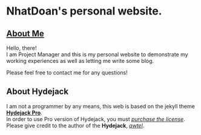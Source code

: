 # NhatDoan's personal website.

## [About Me](https://ynhatdoan.github.io/)

Hello, there!<br>
I am Project Manager and this is my personal website to demonstrate my working
experiences as well as letting me write some blog.<br>

Please feel free to contact me for any questions!

## About Hydejack

I am not a programmer by any means, this web is based on the jekyll theme **[Hydejack Pro](https://hydejack.com/)**.<br>
In order to use Pro version of Hydejack, you must *[purchase the license](https://hydejack.com/download/)*.<br>
Please give credit to the author of the **Hydejack**, *[qwtel](https://github.com/qwtel)*.